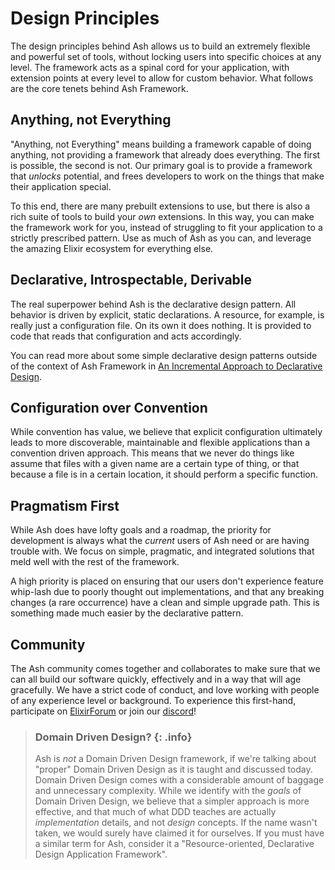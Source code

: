 # Design Principles

The design principles behind Ash allows us to build an extremely flexible and powerful set of tools, without locking users into specific choices at any level. The framework acts as a spinal cord for your application, with extension points at every level to allow for custom behavior. What follows are the core tenets behind Ash Framework.

## Anything, not Everything

"Anything, not Everything" means building a framework capable of doing anything, not providing a framework that already does everything. The first is possible, the second is not. Our primary goal is to provide a framework that _unlocks_ potential, and frees developers to work on the things that make their application special.

To this end, there are many prebuilt extensions to use, but there is also a rich suite of tools to build your _own_ extensions. In this way, you can make the framework work for you, instead of struggling to fit your application to a strictly prescribed pattern. Use as much of Ash as you can, and leverage the amazing Elixir ecosystem for everything else.

## Declarative, Introspectable, Derivable

The real superpower behind Ash is the declarative design pattern. All behavior is driven by explicit, static declarations. A resource, for example, is really just a configuration file. On its own it does nothing. It is provided to code that reads that configuration and acts accordingly.

You can read more about some simple declarative design patterns outside of the context of Ash Framework in [An Incremental Approach to Declarative Design](https://zachdaniel.dev/incremental-declarative-design).

## Configuration over Convention

While convention has value, we believe that explicit configuration ultimately leads to more discoverable, maintainable and flexible applications than a convention driven approach. This means that we never do things like assume that files with a given name are a certain type of thing, or that because a file is in a certain location, it should perform a specific function.

## Pragmatism First

While Ash does have lofty goals and a roadmap, the priority for development is always what the _current_ users of Ash need or are having trouble with. We focus on simple, pragmatic, and integrated solutions that meld well with the rest of the framework.

A high priority is placed on ensuring that our users don't experience feature whip-lash due to poorly thought out implementations, and that any breaking changes (a rare occurrence) have a clean and simple upgrade path. This is something made much easier by the declarative pattern.

## Community

The Ash community comes together and collaborates to make sure that we can all build our software quickly, effectively and in a way that will age gracefully. We have a strict code of conduct, and love working with people of any experience level or background. To experience this first-hand, participate on [ElixirForum](https://elixirforum.com/c/elixir-framework-forums/ash-framework-forum/123) or join our [discord](https://discord.gg/D7FNG2q)!

> ### Domain Driven Design? {: .info}
>
>  Ash is _not_ a Domain Driven Design framework, if we're talking about "proper" Domain Driven Design as it is taught and discussed today. Domain Driven Design comes with a considerable amount of baggage and unnecessary complexity. While we identify with the *goals* of Domain Driven Design, we believe that a simpler approach is more effective, and that much of what DDD teaches are actually _implementation_ details, and not _design_ concepts. If the name wasn't taken, we would surely have claimed it for ourselves. If you must have a similar term for Ash, consider it a "Resource-oriented, Declarative Design Application Framework".
